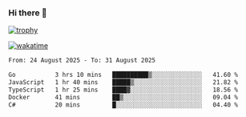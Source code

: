 ### Hi there 👋

[![trophy](https://github-profile-trophy.vercel.app/?username=cxnky&theme=dracula)](https://github.com/ryo-ma/github-profile-trophy)

[![wakatime](https://wakatime.com/badge/user/1c39c599-5497-41b9-a5be-2c4676e7fd23.svg)](https://wakatime.com/@1c39c599-5497-41b9-a5be-2c4676e7fd23)
<!--START_SECTION:waka-->

```txt
From: 24 August 2025 - To: 31 August 2025

Go           3 hrs 10 mins   ██████████▒░░░░░░░░░░░░░░   41.60 %
JavaScript   1 hr 40 mins    █████▒░░░░░░░░░░░░░░░░░░░   21.82 %
TypeScript   1 hr 25 mins    ████▓░░░░░░░░░░░░░░░░░░░░   18.56 %
Docker       41 mins         ██▒░░░░░░░░░░░░░░░░░░░░░░   09.04 %
C#           20 mins         █░░░░░░░░░░░░░░░░░░░░░░░░   04.40 %
```

<!--END_SECTION:waka-->
